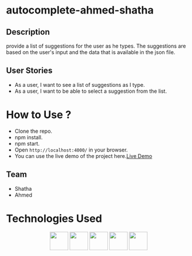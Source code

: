 # autocomplete-ahmed-shatha

## Description
 provide a list of suggestions for the user as he types. The suggestions are based on the user's input and the data that is available in the json file.

## User Stories
- As a user, I want to see a list of suggestions as I type.
- As a user, I want to be able to select a suggestion from the list.
# How to Use ?
- Clone the repo.
- npm install.
- npm start.
- Open `http://localhost:4000/` in your browser.
- You can use the live demo of the project here.[Live Demo](https://auto-basil.onrender.com)

## Team
- Shatha 
- Ahmed

# Technologies Used

<p align="center">
  <img src="https://img.icons8.com/color/48/000000/html-5--v1.png" width="50" height="50"/>
  <img src="https://img.icons8.com/color/48/000000/css3.png" width="50" height="50"/>
    <img src="https://img.icons8.com/color/48/000000/javascript--v1.png" width="50" height="50"/>
    <!-- Nodejs -->
    <img src="https://img.icons8.com/color/48/000000/nodejs.png" width="50" height="50"/>
    <!-- npm -->
    <img src="https://img.icons8.com/color/48/000000/npm.png" width="50" height="50"/>
   
    
</p>
